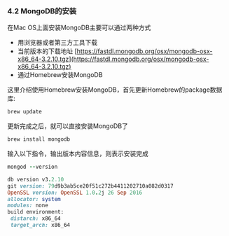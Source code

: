 ### 4.2 MongoDB的安装

在Mac OS上面安装MongoDB主要可以通过两种方式

- 用浏览器或者第三方工具下载
 - 当前版本的下载地址 [https://fastdl.mongodb.org/osx/mongodb-osx-x86_64-3.2.10.tgz](https://fastdl.mongodb.org/osx/mongodb-osx-x86_64-3.2.10.tgz)
- 通过Homebrew安装MongoDB

这里介绍使用Homebrew安装MongoDB，首先更新Homebrew的package数据库:
```ruby
brew update
```
更新完成之后，就可以直接安装MongoDB了
```ruby
brew install mongodb
```
输入以下指令，输出版本内容信息，则表示安装完成
```ruby
mongod --version

db version v3.2.10
git version: 79d9b3ab5ce20f51c272b4411202710a082d0317
OpenSSL version: OpenSSL 1.0.2j 26 Sep 2016
allocator: system
modules: none
build environment:
 distarch: x86_64
 target_arch: x86_64
```

